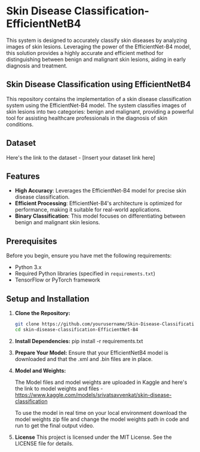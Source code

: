 # Skin Disease Classification-EfficientNetB4
This system is designed to accurately classify skin diseases by analyzing images of skin lesions. Leveraging the power of the EfficientNet-B4 model, this solution provides a highly accurate and efficient method for distinguishing between benign and malignant skin lesions, aiding in early diagnosis and treatment.

## Skin Disease Classification using EfficientNetB4

This repository contains the implementation of a skin disease classification system using the EfficientNet-B4 model. The system classifies images of skin lesions into two categories: benign and malignant, providing a powerful tool for assisting healthcare professionals in the diagnosis of skin conditions.

## Dataset

Here's the link to the dataset - [Insert your dataset link here]


## Features

- **High Accuracy**: Leverages the EfficientNet-B4 model for precise skin disease classification.
- **Efficient Processing**: EfficientNet-B4's architecture is optimized for performance, making it suitable for real-world applications.
- **Binary Classification**: This model focuses on differentiating between benign and malignant skin lesions.

## Prerequisites

Before you begin, ensure you have met the following requirements:

- Python 3.x
- Required Python libraries (specified in `requirements.txt`)
- TensorFlow or PyTorch framework 

## Setup and Installation

1. **Clone the Repository:**
   ```bash
   git clone https://github.com/yourusername/Skin-Disease-Classification-EfficientNet-B4.git
   cd skin-disease-classification-EfficientNet-B4

2. **Install Dependencies:**
pip install -r requirements.txt

3. **Prepare Your Model:**
Ensure that your EfficientNetB4 model is downloaded and that the .xml and .bin files are in place.


4. **Model and Weights:**
   
   The Model files and model weights are uploaded in Kaggle and here's the link to model weights and files -
   https://www.kaggle.com/models/srivatsavvenkat/skin-disease-classification

   To use the model in real time on your local environment download the model weights zip file and change the model weights path in code and run to get the final output 
   video.

6. **License**
This project is licensed under the MIT License. See the LICENSE file for details.

